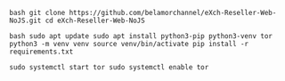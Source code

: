 
``bash
git clone https://github.com/belamorchannel/eXch-Reseller-Web-NoJS.git
cd eXch-Reseller-Web-NoJS
``

``bash
sudo apt update
sudo apt install python3-pip python3-venv tor
python3 -m venv venv
source venv/bin/activate
pip install -r requirements.txt
``

``
sudo systemctl start tor
sudo systemctl enable tor
``
